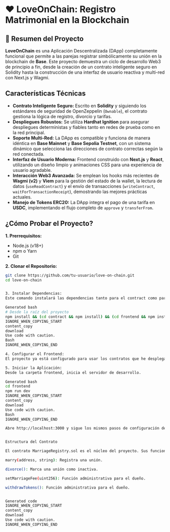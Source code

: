 # ❤️ LoveOnChain: Registro Matrimonial en la Blockchain

## 📄 Resumen del Proyecto

**LoveOnChain** es una Aplicación Descentralizada (DApp) completamente funcional que permite a las parejas registrar simbólicamente su unión en la blockchain de **Base**. Este proyecto demuestra un ciclo de desarrollo Web3 de principio a fin, desde la creación de un contrato inteligente seguro en Solidity hasta la construcción de una interfaz de usuario reactiva y multi-red con Next.js y Wagmi.


##  Características Técnicas

- **Contrato Inteligente Seguro:** Escrito en **Solidity** y siguiendo los estándares de seguridad de OpenZeppelin (`Ownable`), el contrato gestiona la lógica de registro, divorcio y tarifas.
- **Despliegues Robustos:** Se utiliza **Hardhat Ignition** para asegurar despliegues deterministas y fiables tanto en redes de prueba como en la red principal.
- **Soporte Multi-Red:** La DApp es compatible y funciona de manera idéntica en **Base Mainnet** y **Base Sepolia Testnet**, con un sistema dinámico que selecciona las direcciones de contrato correctas según la red conectada.
- **Interfaz de Usuario Moderna:** Frontend construido con **Next.js** y **React**, utilizando un diseño limpio y animaciones CSS para una experiencia de usuario agradable.
- **Interacción Web3 Avanzada:** Se emplean los hooks más recientes de **Wagmi (v2)** y **Viem** para la gestión del estado de la wallet, la lectura de datos (`useReadContract`) y el envío de transacciones (`writeContract`, `waitForTransactionReceipt`), demostrando las mejores prácticas actuales.
- **Manejo de Tokens ERC20:** La DApp integra el pago de una tarifa en **USDC**, implementando el flujo completo de `approve` y `transferFrom`.


## ¿Cómo Probar el Proyecto?

**1. Prerrequisitos:**
   - Node.js (v18+)
   - npm o Yarn
   - Git

**2. Clonar el Repositorio:**
   ```bash
   git clone https://github.com/tu-usuario/love-on-chain.git
   cd love-on-chain


3. Instalar Dependencias:
Este comando instalará las dependencias tanto para el contract como para el frontend.

Generated bash
# Desde la raíz del proyecto
npm install && (cd contract && npm install) && (cd frontend && npm install)
IGNORE_WHEN_COPYING_START
content_copy
download
Use code with caution.
Bash
IGNORE_WHEN_COPYING_END

4. Configurar el Frontend:
El proyecto ya está configurado para usar los contratos que he desplegado. Las direcciones se encuentran en frontend/src/contracts/addresses.js. No necesitas desplegar tu propio contrato para probar el frontend.

5. Iniciar la Aplicación:
Desde la carpeta frontend, inicia el servidor de desarrollo.

Generated bash
cd frontend
npm run dev
IGNORE_WHEN_COPYING_START
content_copy
download
Use code with caution.
Bash
IGNORE_WHEN_COPYING_END

Abre http://localhost:3000 y sigue los mismos pasos de configuración de MetaMask del Método 1.


 Estructura del Contrato

El contrato MarriageRegistry.sol es el núcleo del proyecto. Sus funciones principales son:

marry(address, string): Registra una unión.

divorce(): Marca una unión como inactiva.

setMarriageFee(uint256): Función administrativa para el dueño.

withdrawTokens(): Función administrativa para el dueño.


Generated code
IGNORE_WHEN_COPYING_START
content_copy
download
Use code with caution.
IGNORE_WHEN_COPYING_END
